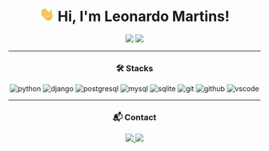 <h1 align="center"><img src="https://raw.githubusercontent.com/ABSphreak/ABSphreak/master/gifs/Hi.gif" width="30px"> Hi, I'm Leonardo Martins!</h1>

<p align="center">
  <img height="160em" src="https://github-readme-stats.vercel.app/api?username=martinss27&show_icons=true&theme=tokyonight&include_all_commits=true&count_private=true"/>
  <img height="160em" src="https://github-readme-stats.vercel.app/api/top-langs/?username=martinss27&layout=compact&langs_count=7&theme=tokyonight"/>
</p>

---

<div align="center">
  <h3>🛠 Stacks</h3>
  <p>
    <img src="https://cdn.jsdelivr.net/gh/devicons/devicon/icons/python/python-original.svg" height="64" alt="python" />
    <img src="https://cdn.jsdelivr.net/gh/devicons/devicon/icons/django/django-plain.svg" height="64" alt="django" />
    <img src="https://cdn.jsdelivr.net/gh/devicons/devicon/icons/postgresql/postgresql-original.svg" height="64" alt="postgresql" />
    <img src="https://cdn.jsdelivr.net/gh/devicons/devicon/icons/mysql/mysql-original.svg" height="64" alt="mysql" />
    <img src="https://cdn.jsdelivr.net/gh/devicons/devicon/icons/sqlite/sqlite-original.svg" height="64" alt="sqlite" />
    <img src="https://cdn.jsdelivr.net/gh/devicons/devicon/icons/git/git-original.svg" height="64" alt="git" />
    <img src="https://cdn.jsdelivr.net/gh/devicons/devicon/icons/github/github-original.svg" height="64" alt="github" />
    <img src="https://cdn.jsdelivr.net/gh/devicons/devicon/icons/vscode/vscode-original.svg" height="64" alt="vscode" />
  </p>
</div>

---

<div align="center">
  <h3>📬 Contact</h3>
  <a href="mailto:leoalmeidamartins@gmail.com">
    <img src="https://img.shields.io/badge/-Gmail-%23333?style=for-the-badge&logo=gmail&logoColor=white" target="_blank">
  </a>
  <a href="https://www.linkedin.com/in/leonardomartinssdev/" target="_blank">
    <img src="https://img.shields.io/badge/-LinkedIn-%230077B5?style=for-the-badge&logo=linkedin&logoColor=white" target="_blank">
  </a>
</div>

